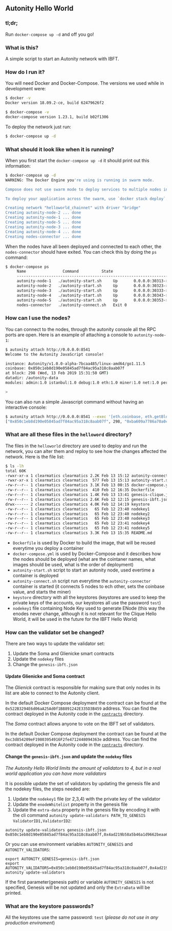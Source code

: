 ## Autonity Hello World

### tl;dr;

Run `docker-compose up -d` and off you go!

### What is this?

A simple script to start an Autonity network with IBFT.

### How do I run it?

You will need Docker and Docker-Compose. The versions we used while in development were:

```bash
$ docker -v
Docker version 18.09.2-ce, build 62479626f2

$ docker-compose -v
docker-compose version 1.23.1, build b02f1306
```

To deploy the network just run:

```bash
$ docker-compose up -d
```

### What should it look like when it is running?

When you first start the `docker-compose up -d` it should print out this information:

```bash
$ docker-compose up -d
WARNING: The Docker Engine you're using is running in swarm mode.

Compose does not use swarm mode to deploy services to multiple nodes in a swarm. All containers will be scheduled on the current node.

To deploy your application across the swarm, use `docker stack deploy`.

Creating network "helloworld_chainnet" with driver "bridge"
Creating autonity-node-2 ... done
Creating autonity-node-1 ... done
Creating autonity-node-5 ... done
Creating autonity-node-3 ... done
Creating autonity-node-4 ... done
Creating nodes-connector ... done
```

When the nodes have all been deployed and connected to each other, the `nodes-connector` should have exited. You can check this by doing the `ps` command:

```bash
$ docker-compose ps
     Name                Command          State                                      Ports
     -----------------------------------------------------------------------------------------------------------------------------
     autonity-node-1   ./autonity-start.sh     Up       0.0.0.0:30313->30303/tcp, 0.0.0.0:30313->30303/udp, 0.0.0.0:8541->8545/tcp
     autonity-node-2   ./autonity-start.sh     Up       0.0.0.0:30323->30303/tcp, 0.0.0.0:30323->30303/udp, 0.0.0.0:8542->8545/tcp
     autonity-node-3   ./autonity-start.sh     Up       0.0.0.0:30333->30303/tcp, 0.0.0.0:30333->30303/udp, 0.0.0.0:8543->8545/tcp
     autonity-node-4   ./autonity-start.sh     Up       0.0.0.0:30343->30303/tcp, 0.0.0.0:30343->30303/udp, 0.0.0.0:8544->8545/tcp
     autonity-node-5   ./autonity-start.sh     Up       0.0.0.0:30353->30303/tcp, 0.0.0.0:30353->30303/udp, 0.0.0.0:8545->8545/tcp
     nodes-connector   ./autonity-connect.sh   Exit 0
```

### How can I use the nodes?

You can connect to the nodes, through the autonity console all the RPC ports are open. Here is an example of attaching a console to `autonity-node-1`:

```bash
$ autonity attach http://0.0.0.0:8541
Welcome to the Autonity JavaScript console!

instance: Autonity/v1.0.0-alpha-7bcaa485/linux-amd64/go1.11.5
coinbase: 0x850c1eb8d190e05845ad7f84ac95a318c8aab07f
at block: 298 (Wed, 13 Feb 2019 15:31:50 GMT)
datadir: /autonity-data
modules: admin:1.0 istanbul:1.0 debug:1.0 eth:1.0 miner:1.0 net:1.0 personal:1.0 rpc:1.0 txpool:1.0 web3:1.0

>
```

You can also run a simple Javascript command without having an interactive console:

```bash
$ autonity attach http://0.0.0.0:8541 --exec '[eth.coinbase, eth.getBlock("latest").number, eth.getBlock("latest").hash, eth.mining]'
["0x850c1eb8d190e05845ad7f84ac95a318c8aab07f", 298, "0xba609a7786a70a0c1be27c3f3325279512c004ba48c3a82e945cc3f45f1d045d", true]
```

### What are all these files in the `helloword` directory?

The files in the `helloworld` directory are used to deploy and run the network, you can alter them and reploy to see how the changes affected the network. Here is the file list:

```bash
$ ls -lh
total 60K
-rwxr-xr-x 1 clearmatics clearmatics 2.2K Feb 13 15:12 autonity-connect.sh
-rwxr-xr-x 1 clearmatics clearmatics  577 Feb 13 15:13 autonity-start.sh
-rw-r--r-- 1 clearmatics clearmatics 3.1K Feb 13 00:15 docker-compose.yml
-rw-r--r-- 1 clearmatics clearmatics  410 Feb 12 16:35 Dockerfile
-rw-r--r-- 1 clearmatics clearmatics 1.4K Feb 13 13:41 genesis-clique.json
-rw-r--r-- 1 clearmatics clearmatics 2.6K Feb 12 12:15 genesis-ibft.json
drwx------ 2 clearmatics clearmatics 4.0K Feb 12 14:19 keystore
-rw-r--r-- 1 clearmatics clearmatics   65 Feb 12 23:40 nodekey1
-rw-r--r-- 1 clearmatics clearmatics   65 Feb 12 23:40 nodekey2
-rw-r--r-- 1 clearmatics clearmatics   65 Feb 12 23:40 nodekey3
-rw-r--r-- 1 clearmatics clearmatics   65 Feb 12 23:41 nodekey4
-rw-r--r-- 1 clearmatics clearmatics   65 Feb 12 23:41 nodekey5
-rw-r--r-- 1 clearmatics clearmatics 3.3K Feb 13 15:35 README.md
```

* `Dockerfile` is used by Docker to build the image, that will be reused everytime you deploy a container
* `docker-compose.yml` is used by Docker-Compose and it describes how the nodes should be deployed (what are the cointaner names, what images should be used, what is the order of deployment)
* `autonity-start.sh` script to start an autonity node, used evertime a container is deployed
* `autonity-connect.sh` script run everytime the `autonity-connector` container is started (it connects 5 nodes to ech other, sets the coinbase value, and starts the miner)
* `keystore` directory with all the keystores (keystores are used to keep the private keys of the accounts, our keystores all use the password `test`)
* `nodekey1` file containing Node Key used to generate ENode (this way the enodes never change, although it is not relevant for the Clique Hello World, it will be used in the future for the IBFT Hello World)

### How can the validator set be changed?

There are two ways to update the validator set:

1. Update the Soma and Glienicke smart contracts
2. Update the `nodekey` files
3. Change the `genesis-ibft.json`

#### Update Glienicke and Soma contract

The _Glienick_ contract is responsible for making sure that only nodes in its list are able to connect to the Autonity client.

In the default Docker Compose deployment the contract can be found at the `0x522B3294E6d06aA25Ad0f1B8891242E335D3B459` address. You can find the contract deployed in the Autonity code in the [`contracts`](https://github.com/clearmatics/autonity/tree/master/contracts/Glienicke) directory.

The _Soma_ contract allows anyone to vote on the IBFT set of validators.

In the default Docker Compose deployment the contract can be found at the `0xc3d854209eF19803954916F2fe4712448094363e` address. You can find the contract deployed in the Autonity code in the [`contracts`](https://github.com/clearmatics/autonity/tree/master/contracts/Soma) directory.

#### Change the `genesis-ibft.json` and update the `nodekey` files

_The Autonity Hello World limits the amount of validators to 4, but in a real world application you can have more validators_

It is possible update the set of validators by updating the genesis file and the nodekey files, the steps needed are:

1. Update the `nodekey1` file (or 2,3,4) with the private key of the validator
2. Update the `enodeWhitelist` property in the genesis file
3. Update the `extra-data` property in the genesis file by encoding it with the cli command `autonity update-validators PATH_TO_GENESIS ValidatorID1,ValidatorID2`:

```
autonity update-validators genesis-ibft.json 0x850c1eb8d190e05845ad7f84ac95a318c8aab07f,0x4ad219b58a5b46a1d9662beaa6a70db9f570dea5,0x4b07239bd581d21aefcdee0c6db38070f9a5fd2d,0xc443c6c6ae98f5110702921138d840e77da67702
```

Or you can use environment variables `AUTONITY_GENESIS` and `AUTONITY_VALIDATORS`:

```
export AUTONITY_GENESIS=genesis-ibft.json
export AUTONITY_VALIDATORS=0x850c1eb8d190e05845ad7f84ac95a318c8aab07f,0x4ad219b58a5b46a1d9662beaa6a70db9f570dea5,0x4b07239bd581d21aefcdee0c6db38070f9a5fd2d,0xc443c6c6ae98f5110702921138d840e77da67702
autonity update-validators
```

If the first parameter(genesis path) or variable `AUTONITY_GENESIS` is not specified, Genesis will be not updated and only the `ExtraData` will be printed.

### What are the keystore passwords?

All the keystores use the same password: `test` (*please do not use in any production enviroment*)
